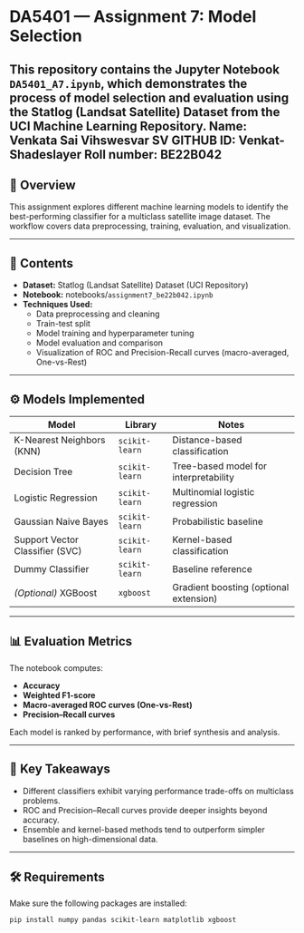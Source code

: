 # DA5401 — Assignment 7: Model Selection

This repository contains the Jupyter Notebook **`DA5401_A7.ipynb`**, which demonstrates the process of **model selection and evaluation** using the **Statlog (Landsat Satellite) Dataset** from the UCI Machine Learning Repository.
Name: Venkata Sai Vihswesvar SV
GITHUB ID: Venkat-Shadeslayer
Roll number: BE22B042
---

## 📘 Overview

This assignment explores different machine learning models to identify the best-performing classifier for a multiclass satellite image dataset. The workflow covers data preprocessing, training, evaluation, and visualization.

---

## 🧩 Contents

- **Dataset:** Statlog (Landsat Satellite) Dataset (UCI Repository)
- **Notebook:** notebooks/`assignment7_be22b042.ipynb`
- **Techniques Used:**
  - Data preprocessing and cleaning
  - Train-test split
  - Model training and hyperparameter tuning
  - Model evaluation and comparison
  - Visualization of ROC and Precision-Recall curves (macro-averaged, One-vs-Rest)

---

## ⚙️ Models Implemented

| Model | Library | Notes |
|--------|----------|--------|
| K-Nearest Neighbors (KNN) | `scikit-learn` | Distance-based classification |
| Decision Tree | `scikit-learn` | Tree-based model for interpretability |
| Logistic Regression | `scikit-learn` | Multinomial logistic regression |
| Gaussian Naive Bayes | `scikit-learn` | Probabilistic baseline |
| Support Vector Classifier (SVC) | `scikit-learn` | Kernel-based classification |
| Dummy Classifier | `scikit-learn` | Baseline reference |
| *(Optional)* XGBoost | `xgboost` | Gradient boosting (optional extension) |

---

## 📊 Evaluation Metrics

The notebook computes:

- **Accuracy**
- **Weighted F1-score**
- **Macro-averaged ROC curves (One-vs-Rest)**
- **Precision–Recall curves**

Each model is ranked by performance, with brief synthesis and analysis.

---

## 🧠 Key Takeaways

- Different classifiers exhibit varying performance trade-offs on multiclass problems.
- ROC and Precision–Recall curves provide deeper insights beyond accuracy.
- Ensemble and kernel-based methods tend to outperform simpler baselines on high-dimensional data.

---

## 🛠️ Requirements

Make sure the following packages are installed:

```bash
pip install numpy pandas scikit-learn matplotlib xgboost
